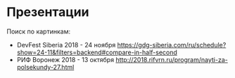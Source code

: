 # Презентации

Поиск по картинкам:

* DevFest Siberia 2018 - 24 ноября https://gdg-siberia.com/ru/schedule?show=24-11&filters=backend#compare-in-half-second
* РИФ Воронеж 2018 - 13 октября http://2018.rifvrn.ru/program/nayti-za-polsekundy-27.html
